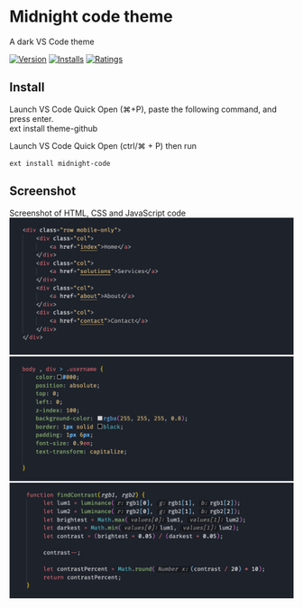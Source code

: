 # Midnight code theme

A dark VS Code theme

[![Version](https://vsmarketplacebadge.apphb.com/version/akmarnafi.midnight-code.svg)](https://marketplace.visualstudio.com/items?itemName=midnight-code)
[![Installs](https://vsmarketplacebadge.apphb.com/installs/akmarnafi.midnight-code.svg)](https://marketplace.visualstudio.com/items?itemName=midnight-code)
[![Ratings](https://vsmarketplacebadge.apphb.com/rating/akmarnafi.midnight-code.svg)](https://marketplace.visualstudio.com/items?itemName=midnight-code)

## Install

Launch VS Code Quick Open (⌘+P), paste the following command, and press enter.  
ext install theme-github

Launch VS Code Quick Open (ctrl/⌘ + P) then run

```
ext install midnight-code
```

## Screenshot

Screenshot of HTML, CSS and JavaScript code
![Theme Screenshot](screenshot-html.png)
![Theme Screenshot](screenshot-css.png)
![Theme Screenshot](screenshot-js.png)
